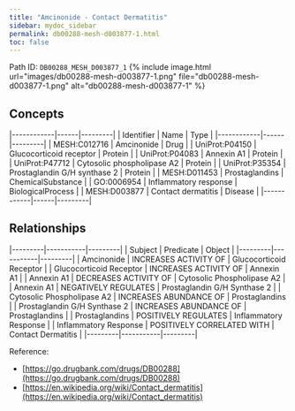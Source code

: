 ```yaml
---
title: "Amcinonide - Contact Dermatitis"
sidebar: mydoc_sidebar
permalink: db00288-mesh-d003877-1.html
toc: false 
---
```



Path ID: `DB00288_MESH_D003877_1`
{% include image.html url="images/db00288-mesh-d003877-1.png" file="db00288-mesh-d003877-1.png" alt="db00288-mesh-d003877-1" %}

## Concepts

|------------|------|---------|
| Identifier | Name | Type    |
|------------|------|---------|
| MESH:C012716 | Amcinonide | Drug |
| UniProt:P04150 | Glucocorticoid receptor | Protein |
| UniProt:P04083 | Annexin A1 | Protein |
| UniProt:P47712 | Cytosolic phospholipase A2 | Protein |
| UniProt:P35354 | Prostaglandin G/H synthase 2 | Protein |
| MESH:D011453 | Prostaglandins | ChemicalSubstance |
| GO:0006954 | Inflammatory response | BiologicalProcess |
| MESH:D003877 | Contact dermatitis | Disease |
|------------|------|---------|

## Relationships

|---------|-----------|---------|
| Subject | Predicate | Object  |
|---------|-----------|---------|
| Amcinonide | INCREASES ACTIVITY OF | Glucocorticoid Receptor |
| Glucocorticoid Receptor | INCREASES ACTIVITY OF | Annexin A1 |
| Annexin A1 | DECREASES ACTIVITY OF | Cytosolic Phospholipase A2 |
| Annexin A1 | NEGATIVELY REGULATES | Prostaglandin G/H Synthase 2 |
| Cytosolic Phospholipase A2 | INCREASES ABUNDANCE OF | Prostaglandins |
| Prostaglandin G/H Synthase 2 | INCREASES ABUNDANCE OF | Prostaglandins |
| Prostaglandins | POSITIVELY REGULATES | Inflammatory Response |
| Inflammatory Response | POSITIVELY CORRELATED WITH | Contact Dermatitis |
|---------|-----------|---------|

Reference: 
  - [https://go.drugbank.com/drugs/DB00288](https://go.drugbank.com/drugs/DB00288)
  - [https://en.wikipedia.org/wiki/Contact_dermatitis](https://en.wikipedia.org/wiki/Contact_dermatitis)

